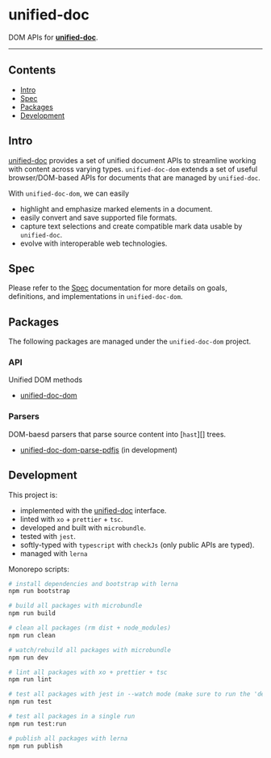 # unified-doc
DOM APIs for [**unified-doc**][unified-doc].

---

## Contents
- [Intro](#intro)
- [Spec](#spec)
- [Packages](#packages)
- [Development](#development)

## Intro
[unified-doc][] provides a set of unified document APIs to streamline working with content across varying types.  `unified-doc-dom` extends a set of useful browser/DOM-based APIs for documents that are managed by `unified-doc`.

With `unified-doc-dom`, we can easily
- highlight and emphasize marked elements in a document.
- easily convert and save supported file formats.
- capture text selections and create compatible mark data usable by `unified-doc`.
- evolve with interoperable web technologies.

## Spec
Please refer to the [Spec](./spec.md) documentation for more details on goals, definitions, and implementations in `unified-doc-dom`.

## Packages
The following packages are managed under the `unified-doc-dom` project.

### API
Unified DOM methods
- [unified-doc-dom][]

### Parsers
DOM-baesd parsers that parse source content into [`hast`][] trees.
- [unified-doc-dom-parse-pdfjs][] (in development)


## Development
This project is:
- implemented with the [unified-doc][] interface.
- linted with `xo` + `prettier` + `tsc`.
- developed and built with `microbundle`.
- tested with `jest`.
- softly-typed with `typescript` with `checkJs` (only public APIs are typed).
- managed with `lerna`

Monorepo scripts:
```sh
# install dependencies and bootstrap with lerna
npm run bootstrap

# build all packages with microbundle
npm run build

# clean all packages (rm dist + node_modules)
npm run clean

# watch/rebuild all packages with microbundle
npm run dev

# lint all packages with xo + prettier + tsc
npm run lint

# test all packages with jest in --watch mode (make sure to run the 'dev' script)
npm run test

# test all packages in a single run
npm run test:run

# publish all packages with lerna
npm run publish
```

<!-- Definitions -->
[hast]: https://github.com/syntax-tree/hast
[unified-doc]: https://github.com/unified-doc/unified-doc
[unified-doc-dom]: https://github.com/unified-doc/unified-doc-dom/tree/main/packages/unified-doc-dom
[unified-doc-dom-parse-pdfjs]: https://github.com/unified-doc/unified-doc-dom/tree/main/packages/unified-doc-dom-parse-pdfjs
